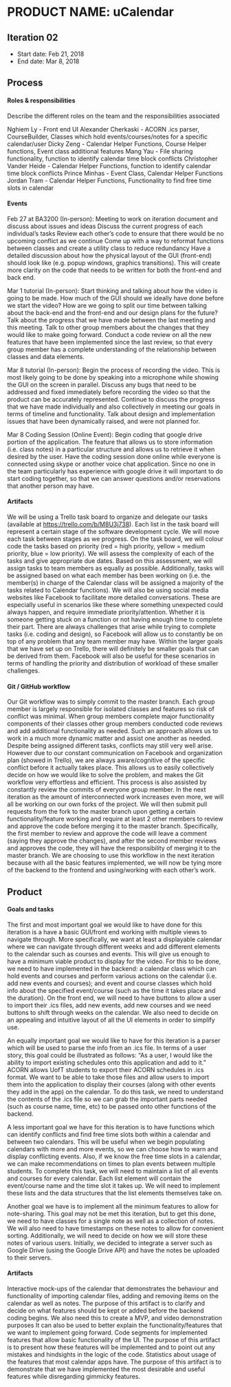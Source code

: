 # PRODUCT NAME: uCalendar


## Iteration 02

 * Start date: Feb 21, 2018
 * End date: Mar 8, 2018
 

## Process

#### Roles & responsibilities

Describe the different roles on the team and the responsibilities associated

Nghiem Ly - Front end UI
Alexander Cherkaski - ACORN .ics parser, CourseBuilder, Classes which hold events/courses/notes for a specific calendar/user
Dicky Zeng - Calendar Helper Functions, Course Helper functions, Event class additional features
Mang Yau - File sharing functionality, function to identify calendar time block conflicts
Christopher Vander Heide - Calendar Helper Functions, function to identify calendar time block conflicts
Prince Minhas - Event Class, Calendar Helper Functions
Jordan Tram - Calendar Helper Functions, Functionality to find free time slots in calendar

#### Events

Feb 27 at BA3200 (In-person): 
Meeting to work on iteration document and discuss about issues and ideas
Discuss the current progress of each individual’s tasks
Review each other’s code to ensure that there would be no upcoming conflict as we continue
Come up with a way to reformat functions between classes and create a utility class to reduce redundancy
Have a detailed discussion about how the physical layout of the GUI (front-end) should look like (e.g. popup windows, graphics transitions). This will create more clarity on the code that needs to be written for both the front-end and back end.

Mar 1 tutorial (In-person):
Start thinking and talking about how the video is going to be made. How much of the GUI should we ideally have done before we start the video? How are we going to split our time between talking about the back-end and the front-end and our design plans for the future?
Talk about the progress that we have made between the last meeting and this meeting. 
Talk to other group members about the changes that they would like to make going forward.
Conduct a code review on all the new features that have been implemented since the last review, so that every group member has a complete understanding of the relationship between classes and data elements.

Mar 8 tutorial (In-person):
Begin the process of recording the video. This is most likely going to be done by speaking into a microphone while showing the GUI on the screen in parallel.
Discuss any bugs that need to be addressed and fixed immediately before recording the video so that the product can be accurately represented.
Continue to discuss the progress that we have made individually and also collectively in meeting our goals in terms of timeline and functionality.
Talk about design and implementation issues that have been dynamically raised, and were not planned for.

Mar 8 Coding Session (Online Event): 
Begin coding that google drive portion of the application. The feature that allows us to store information (i.e. class notes) in a particular structure and allows us to retrieve it when desired by the user.
Have the coding session done online while everyone is connected using skype or another voice chat application.
Since no one in the team particularly has experience with google drive it will important to do start coding together, so that we can answer questions and/or reservations that another person may have.

#### Artifacts

We will be using a Trello task board to organize and delegate our tasks (available at https://trello.com/b/M8U3j738). Each list in the task board will represent a certain stage of the software development cycle. We will move each task between stages as we progress. On the task board, we will colour code the tasks based on priority (red = high priority, yellow = medium priority, blue = low priority). We will assess the complexity of each of the tasks and give appropriate due dates. Based on this assessment, we will assign tasks to team members as equally as possible. Additionally, tasks will be assigned based on what each member has been working on (i.e. the member(s) in charge of the Calendar class will be assigned a majority of the tasks related to Calendar functions).
We will also be using social media websites like Facebook to facilitate more detailed conversations. These are especially useful in scenarios like these where something unexpected could always happen, and require immediate priority/attention. Whether it is someone getting stuck on a function or not having enough time to complete their part. There are always challenges that arise while trying to complete tasks (i.e. coding and design), so Facebook will allow us to constantly be on top of any problem that any team member may have. Within the larger goals that we have set up on Trello, there will definitely be smaller goals that can be derived from them. Facebook will also be useful for these scenarios in terms of handling the priority and distribution of workload of these smaller challenges.

#### Git / GitHub workflow

Our Git workflow was to simply commit to the master branch. Each group member is largely responsible for isolated classes and features so risk of conflict was minimal. When group members complete major functionality components of their classes other group members conducted code reviews and add additional functionality as needed. Such an approach allows us to work in a much more dynamic matter and assist one another as needed.
Despite being assigned different tasks, conflicts may still very well arise. However due to our constant communication on Facebook and organization plan (showed in Trello), we are always aware/cognitive of the specific conflict before it actually takes place. This allows us to easily collectively decide on how we would like to solve the problem, and makes the Git workflow very effortless and efficient. This process is also assisted by constantly review the commits of everyone group member. 
In the next iteration as the amount of interconnected work increases even more, we will all be working on our own forks of the project. We will then submit pull requests from the fork to the master branch upon getting a certain functionality/feature working and require at least 2 other members to review and approve the code before merging it to the master branch. Specifically, the first member to review and approve the code will leave a comment (saying they approve the changes), and after the second member reviews and approves the code, they will have the responsibility of merging it to the master branch. We are choosing to use this workflow in the next iteration because with all the basic features implemented, we will now be tying more of the backend to the frontend and using/working with each other’s work.


## Product

#### Goals and tasks

The first and most important goal we would like to have done for this iteration is a have a basic GUI/front end working with multiple views to navigate through. More specifically, we want at least a displayable calendar where we can navigate through different weeks and add different elements to the calendar such as courses and events. This will give us enough to have a minimum viable product to display for the video.  For this to be done, we need to have implemented in the backend: a calendar class which can hold events and courses and perform various actions on the calendar (i.e. add new events and courses); and event and course classes which hold info about the specified event/course (such as the time it takes place and the duration). On the front end, we will need to have buttons to allow a user to import their .ics files, add new events, add new courses and we need buttons to shift through weeks on the calendar. We also need to decide on an appealing and intuitive layout of all the UI elements in order to simplify use.

An equally important goal we would like to have for this iteration is a parser which will be used to parse the info from an .ics file. In terms of a user story, this goal could be illustrated as follows: “As a user, I would like the ability to import existing schedules onto this application and add to it.” ACORN allows UofT students to export their ACORN schedules in .ics format. We want to be able to take those files and allow users to import them into the application to display their courses (along with other events they add in the app) on the calendar. To do this task, we need to understand the contents of the .ics file so we can grab the important parts needed (such as course name, time, etc) to be passed onto other functions of the backend. 

A less important goal we have for this iteration is to have functions which can identify conflicts and find free time slots both within a calendar and between two calendars. This will be useful when we begin populating calendars with more and more events, so we can choose how to warn and display conflicting events. Also, if we know the free time slots in a calendar, we can make recommendations on times to plan events between multiple students. To complete this task, we will need to maintain a list of all events and courses for every calendar. Each list element will contain the event/course name and the time slot it takes up. We will need to implement these lists and the data structures that the list elements themselves take on. 

Another goal we have is to implement all the minimum features to allow for note-sharing. This goal may not be met this iteration, but to get this done, we need to have classes for a single note as well as a collection of notes. We will also need to have timestamps on these notes to allow for convenient sorting. Additionally, we will need to decide on how we will store these notes of various users. Initially, we decided to integrate a server such as Google Drive (using the Google Drive API) and have the notes be uploaded to their servers. 

#### Artifacts

Interactive mock-ups of the calendar that demonstrates the behaviour and functionality of importing calendar files, adding and removing items on the calendar as well as notes.
The purpose of this artifact is to clarify and decide on what features should be kept or added before the backend coding begins.
We also need this to create a MVP, and video demonstration purposes
It can also be used to better explain the functionality/features that we want to implement going forward.
Code segments for implemented features that allow basic functionality of the UI.
The purpose of this artifact is to present how these features will be implemented and to point out any mistakes and hindsights in the logic of the code.
Statistics about usage of the features that most calendar apps have.
The purpose of this artifact is to demonstrate that we have implemented the most desirable and useful features while disregarding gimmicky features.
